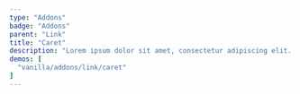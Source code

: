 ```yaml
---
type: "Addons"
badge: "Addons"
parent: "Link"
title: "Caret"
description: "Lorem ipsum dolor sit amet, consectetur adipiscing elit. Nunc tempus laoreet leo sit amet iaculis."
demos: [
  "vanilla/addons/link/caret"
]
---
```

